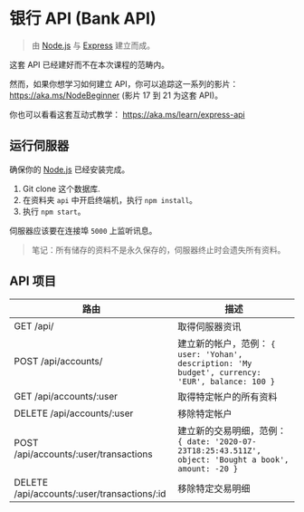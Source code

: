 # 银行 API (Bank API)

> 由 [Node.js](https://nodejs.org) 与 [Express](https://expressjs.com/) 建立而成。

这套 API 已经建好而不在本次课程的范畴内。

然而，如果你想学习如何建立 API，你可以追踪这一系列的影片：https://aka.ms/NodeBeginner (影片 17 到 21 为这套 API)。

你也可以看看这套互动式教学： https://aka.ms/learn/express-api

## 运行伺服器

确保你的 [Node.js](https://nodejs.org) 已经安装完成。

1. Git clone 这个数据库.
2. 在资料夹 `api` 中开启终端机，执行 `npm install`。
3. 执行 `npm start`。

伺服器应该要在连接埠 `5000` 上监听讯息。

> 笔记：所有储存的资料不是永久保存的，伺服器终止时会遗失所有资料。

## API 项目

路由                                         | 描述
---------------------------------------------|------------------------------------
GET    /api/                                 | 取得伺服器资讯
POST   /api/accounts/                        | 建立新的帐户，范例： `{ user: 'Yohan', description: 'My budget', currency: 'EUR', balance: 100 }`
GET    /api/accounts/:user                   | 取得特定帐户的所有资料
DELETE /api/accounts/:user                   | 移除特定帐户
POST   /api/accounts/:user/transactions      | 建立新的交易明细，范例： `{ date: '2020-07-23T18:25:43.511Z', object: 'Bought a book', amount: -20 }`
DELETE  /api/accounts/:user/transactions/:id | 移除特定交易明细

